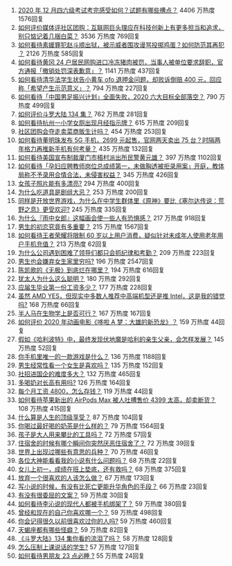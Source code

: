 1. [2020 年 12 月四六级考试考完感受如何？试题有哪些槽点？](https://www.zhihu.com/question/434463391) 4406 万热度 1576回复
1. [如何评价媒体评社区团购：互联网巨头理应在科技创新上有更多担当和追求，别只惦记着几捆白菜？](https://www.zhihu.com/question/434417447) 3536 万热度 769回复
1. [如何看待素媛罪犯赵斗顺出狱，被示威者围攻谩骂投掷鸡蛋？如何防范其再犯 ？](https://www.zhihu.com/question/434463282) 2126 万热度 585回复
1. [如何看待黄冈 24 户居民网购进口冷冻猪肉被罚，当事人被单位要求辞职，官方通报「撤销处罚深表歉意」？](https://www.zhihu.com/question/434428147) 1141 万热度 437回复
1. [如何看待清华法学生状告小黄车 ofo 退押金问题，却败诉倒赔 400 元，回应称「希望产生示范意义」？](https://www.zhihu.com/question/434207689) 794 万热度 227回复
1. [如何看待「中国男足振兴计划」全面失败，2020 六大目标全部落空？](https://www.zhihu.com/question/434286196) 790 万热度 499回复
1. [如何评价斗罗大陆 134 集？](https://www.zhihu.com/question/433566197) 762 万热度 281回复
1. [如何看待杭州一小学女厕出现月经指示牌？](https://www.zhihu.com/question/434355875) 615 万热度 209回复
1. [社区团购会夺走卖菜商贩生计吗？](https://www.zhihu.com/question/432629894) 454 万热度 253回复
1. [如何看待董明珠发布 5G 手机，2699 元起售，官网两天卖出 75 台？时隔两年格力再推新手机有何考量？](https://www.zhihu.com/question/434021475) 435 万热度 132回复
1. [如何看待美国宣布制裁厦门市梧村派出所民警黄元雄？](https://www.zhihu.com/question/434376954) 397 万热度 1102回复
1. [如何看待「孕妇应聘教师岗位总成绩第一，未做胸透被拒录用案」开庭，教体局称不予录用合情合法，未侵害权益？](https://www.zhihu.com/question/434376977) 345 万热度 426回复
1. [女孩子照片能有多漂亮?](https://www.zhihu.com/question/326533306) 294 万热度 400回复
1. [为什么吃道具是剧组大忌？](https://www.zhihu.com/question/47907880) 253 万热度 200回复
1. [同样是开放世界游戏，为什么在中学生群体里《原神》要比《塞尔达传说：荒野之息》更受欢迎?](https://www.zhihu.com/question/431797416) 245 万热度 335回复
1. [为什么『雨中女郎』这幅画会使一些人有恐惧感？](https://www.zhihu.com/question/21525225) 217 万热度 918回复
1. [男生的初恋究竟有多重要？](https://www.zhihu.com/question/284422641) 215 万热度 1567回复
1. [如何看待王者荣耀将限制 60 岁以上用户消费，疑似针对未成年人使用老年用户手机充值？](https://www.zhihu.com/question/434375221) 213 万热度 62回复
1. [为什么公司遇到困难了领导们都只会抓纪律和考勤？](https://www.zhihu.com/question/432303634) 209 万热度 223回复
1. [男生也会嫌弃女生家里穷吗?](https://www.zhihu.com/question/372689929) 196 万热度 2547回复
1. [陈凯歌的《无极》到底烂在哪里？](https://www.zhihu.com/question/20702665) 194 万热度 616回复
1. [犹太人为什么这么聪明？](https://www.zhihu.com/question/19597316) 180 万热度 292回复
1. [应届生毕业第一份工资多少？](https://www.zhihu.com/question/344657217) 177 万热度 228回复
1. [虽然 AMD YES，但现实中多数人推荐中高端机型还是推 Intel，这是我的错觉吗?](https://www.zhihu.com/question/433988855) 168 万热度 66回复
1. [半人马在生物学上是否可行？](https://www.zhihu.com/question/427605771) 167 万热度 167回复
1. [如何评价 2020 年动画电影《哆啦 A 梦：大雄的新恐龙》？](https://www.zhihu.com/question/336041197) 159 万热度 44回复
1. [假如《哈利波特》中，最终发现伏地魔是哈利的亲生父亲，会怎样发展？](https://www.zhihu.com/question/433010436) 145 万热度 52回复
1. [你手机里唯一的一款游戏是什么？](https://www.zhihu.com/question/430068341) 136 万热度 1188回复
1. [男生经常性看一个女生是喜欢吗？](https://www.zhihu.com/question/430158905) 135 万热度 152回复
1. [社招进国企的难度多大？](https://www.zhihu.com/question/313061788) 132 万热度 465回复
1. [多喝奶对长高有用吗?](https://www.zhihu.com/question/426002620) 126 万热度 164回复
1. [每个月工资 4800，怎么存钱？](https://www.zhihu.com/question/433122058) 119 万热度 44回复
1. [如何看待苹果新出的 AirPods Max 被人吐槽售价 4399 太高，却卖断货？](https://www.zhihu.com/question/433995186) 108 万热度 415回复
1. [什么算是人生的顶级享受？](https://www.zhihu.com/question/56328597) 87 万热度 104回复
1. [你喝过最好喝的奶茶是什么样的？](https://www.zhihu.com/question/324665833) 79 万热度 1564回复
1. [孩子是大人用来攀比的工具吗？](https://www.zhihu.com/question/366084003) 72 万热度 57回复
1. [住宿舍的时候有哪个瞬间你突然厌恶住宿舍了？](https://www.zhihu.com/question/278887939) 72 万热度 39回复
1. [世界上出现过哪些有意思的兵种？](https://www.zhihu.com/question/419256945) 70 万热度 46回复
1. [各位大神能看看我的小说有什么问题吗？](https://www.zhihu.com/question/434398221) 68 万热度 22回复
1. [女儿上初一，成绩在班上垫底，还有救吗？](https://www.zhihu.com/question/431124748) 68 万热度 375回复
1. [放弃一个很喜欢的人该怎么做？](https://www.zhihu.com/question/433811415) 67 万热度 173回复
1. [写小说的时候，有没有比死亡更能升华角色的手段？](https://www.zhihu.com/question/434441815) 66 万热度 23回复
1. [有没有很委屈的文案？](https://www.zhihu.com/question/430927097) 59 万热度 30回复
1. [如何看待李沁说的现代人都被手机绑架了？](https://www.zhihu.com/question/434357103) 59 万热度 380回复
1. [曾经和现在的自己你喜欢哪一个？](https://www.zhihu.com/question/427192374) 59 万热度 498回复
1. [你会记得很久以前很喜欢过你的人吗?](https://www.zhihu.com/question/425929065) 59 万热度 460回复
1. [天蝎座都有哪些怪癖？](https://www.zhihu.com/question/343302007) 59 万热度 82回复
1. [《斗罗大陆》134 集你看的流泪了吗？](https://www.zhihu.com/question/434465046) 58 万热度 128回复
1. [怎么压制上课说话的学生?](https://www.zhihu.com/question/422882343) 57 万热度 127回复
1. [如何看待男朋友 23 点必睡 ?](https://www.zhihu.com/question/365619051) 55 万热度 24回复